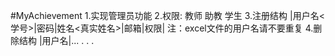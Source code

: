 #MyAchievement
1.实现管理员功能
2.权限:
  教师
  助教
  学生
3.注册结构
  |用户名<学号>|密码|姓名<真实姓名>|邮箱|权限|
  注：excel文件的用户名请不要重复
4.删除结构
  |用户名|...
  .
  .
  .